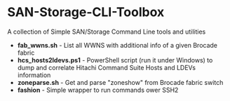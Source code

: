 # SAN-Storage-CLI-Toolbox
A collection of Simple SAN/Storage Command Line tools and utilities

* **fab_wwns.sh** - List all WWNS with additional info of a given Brocade fabric
* **hcs_hosts2ldevs.ps1** - PowerShell script (run it under Windows) to dump and correlate Hitachi Command Suite Hosts and LDEVs information
* **zoneparse.sh** - Get and parse "zoneshow" from Brocade fabric switch
* **fashion** - Simple wrapper to run commands ower SSH2
